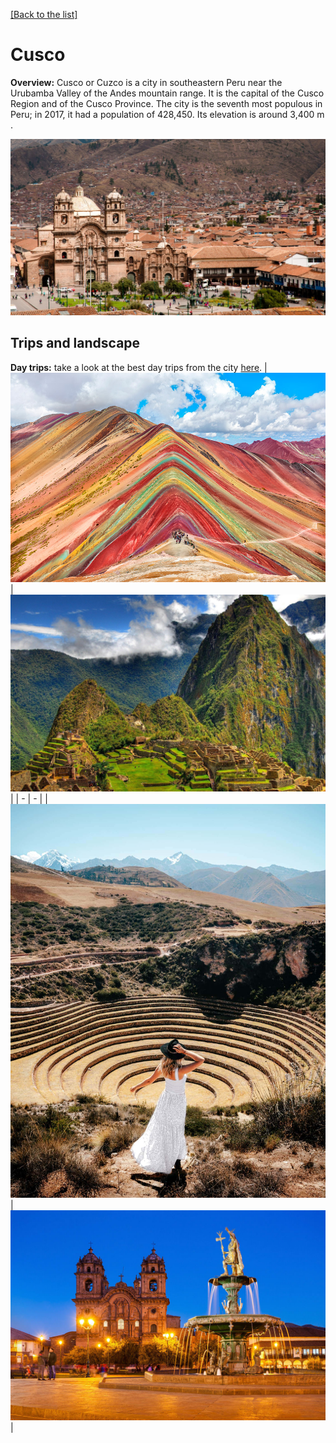 [[Back to the list]](city_list.md)
# Cusco
**Overview:** Cusco or Cuzco  is a city in southeastern Peru near the Urubamba Valley of the Andes mountain range. It is the capital of the Cusco Region and of the Cusco Province. The city is the seventh most populous in Peru; in 2017, it had a population of 428,450. Its elevation is around 3,400 m .


![Cusco tourist view](resources/Cusco_view.jpg)
## Trips and landscape
**Day trips:** take a look at the best day trips from the city [here](https://www.alongdustyroads.com/posts/best-day-trips-from-cusco).
| ![landscape image](resources/Cusco_landscape_0.jpg) | ![landscape image](resources/Cusco_landscape_1.jpg) |
| - | - |
| ![landscape image](resources/Cusco_landscape_2.jpg) | ![landscape image](resources/Cusco_landscape_3.jpg) |
